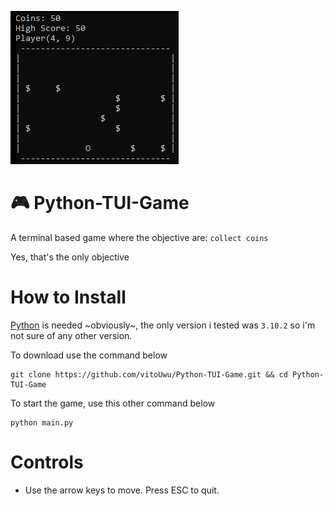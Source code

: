 ![ScreenShot](https://github.com/vitoUwu/Python-TUI-Game/blob/master/github/ingame_screenshot.png?raw=true)

# 🎮 Python-TUI-Game

A terminal based game where the objective are: `collect coins`

Yes, that's the only objective

# How to Install

[Python](https://www.python.org/downloads/) is needed ~obviously~, the only version i tested was `3.10.2` so i'm not sure of any other version.

To download use the command below

```
git clone https://github.com/vitoUwu/Python-TUI-Game.git && cd Python-TUI-Game
```

To start the game, use this other command below

```
python main.py
```

# Controls

- Use the arrow keys to move. Press ESC to quit.
